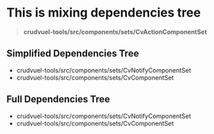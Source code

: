 # This is mixing dependencies tree

> **crudvuel-tools/src/components/sets/CvActionComponentSet**

## Simplified Dependencies Tree

* crudvuel-tools/src/components/sets/CvNotifyComponentSet
* crudvuel-tools/src/components/sets/CvComponentSet

## Full Dependencies Tree

* crudvuel-tools/src/components/sets/CvNotifyComponentSet
* crudvuel-tools/src/components/sets/CvComponentSet
